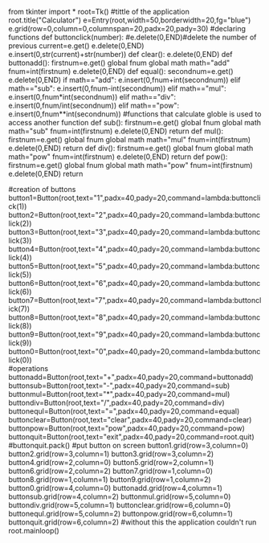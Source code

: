 from tkinter import *
root=Tk()
#tittle of the application
root.title("Calculator")
e=Entry(root,width=50,borderwidth=20,fg="blue")
e.grid(row=0,column=0,columnspan=20,padx=20,pady=30)
#declaring functions
def buttonclick(number):
    #e.delete(0,END)#delete the number of previous
    current=e.get()
    e.delete(0,END)
    e.insert(0,str(current)+str(number))
def clear():
    e.delete(0,END)
def buttonadd():
    firstnum=e.get()
    global fnum
    global math
    math="add"
    fnum=int(firstnum)
    e.delete(0,END)
def equal():
    secondnum=e.get()
    e.delete(0,END)
    if math=="add":
        e.insert(0,fnum+int(secondnum))
    elif math=="sub":
        e.insert(0,fnum-int(secondnum))
    elif math=="mul":
        e.insert(0,fnum*int(secondnum))
    elif math=="div":
        e.insert(0,fnum/int(secondnum))
    elif math=="pow":
        e.insert(0,fnum**int(secondnum))
#functions that calculate globle is used to access another function
def sub():
    firstnum=e.get()
    global fnum
    global math
    math="sub"
    fnum=int(firstnum)
    e.delete(0,END)
    return
def mul():
        firstnum=e.get()
        global fnum
        global math
        math="mul"
        fnum=int(firstnum)
        e.delete(0,END)
        return
def div():
    firstnum=e.get()
    global fnum
    global math
    math="pow"
    fnum=int(firstnum)
    e.delete(0,END)
    return
def pow():
    firstnum=e.get()
    global fnum 
    global math
    math="pow"
    fnum=int(firstnum)
    e.delete(0,END)
    return

 #creation of buttons
button1=Button(root,text="1",padx=40,pady=20,command=lambda:buttonclick(1))    
button2=Button(root,text="2",padx=40,pady=20,command=lambda:buttonclick(2))    
button3=Button(root,text="3",padx=40,pady=20,command=lambda:buttonclick(3))    
button4=Button(root,text="4",padx=40,pady=20,command=lambda:buttonclick(4))    
button5=Button(root,text="5",padx=40,pady=20,command=lambda:buttonclick(5))    
button6=Button(root,text="6",padx=40,pady=20,command=lambda:buttonclick(6))    
button7=Button(root,text="7",padx=40,pady=20,command=lambda:buttonclick(7))    
button8=Button(root,text="8",padx=40,pady=20,command=lambda:buttonclick(8))    
button9=Button(root,text="9",padx=40,pady=20,command=lambda:buttonclick(9))    
button0=Button(root,text="0",padx=40,pady=20,command=lambda:buttonclick(0))    
#operations
buttonadd=Button(root,text="+",padx=40,pady=20,command=buttonadd)
buttonsub=Button(root,text="-",padx=40,pady=20,command=sub)
buttonmul=Button(root,text="*",padx=40,pady=20,command=mul)
buttondiv=Button(root,text="/",padx=40,pady=20,command=div)
buttonequl=Button(root,text="=",padx=40,pady=20,command=equal)
buttonclear=Button(root,text="clear",padx=40,pady=20,command=clear)
buttonpow=Button(root,text="pow",padx=40,pady=20,command=pow)
buttonquit=Button(root,text="exit",padx=40,pady=20,command=root.quit)
#buttonquit.pack()
#put button on screen
button1.grid(row=3,column=0)
button2.grid(row=3,column=1)
button3.grid(row=3,column=2)
button4.grid(row=2,column=0)
button5.grid(row=2,column=1)
button6.grid(row=2,column=2)
button7.grid(row=1,column=0)
button8.grid(row=1,column=1)
button9.grid(row=1,column=2)
button0.grid(row=4,column=0)
buttonadd.grid(row=4,column=1)
buttonsub.grid(row=4,column=2)
buttonmul.grid(row=5,column=0)
buttondiv.grid(row=5,column=1)
buttonclear.grid(row=6,column=0)
buttonequl.grid(row=5,column=2)
buttonpow.grid(row=6,column=1)
buttonquit.grid(row=6,column=2)
#without this the application couldn't run
root.mainloop()
